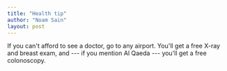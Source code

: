 ```yaml
---
title: "Health tip"
author: "Noam Sain"
layout: post
---
```


If you can't afford to see a doctor, go to any airport. You'll get a free X-ray and breast exam, and --- if you mention Al Qaeda --- you'll get a free colonoscopy.